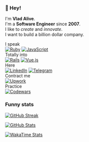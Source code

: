 ### 👋 Hey!

I'm **Vlad Alive**.
\
I'm a **Software Engineer** since **2007**.
\
I like to *create* and *innovate*.
\
I want to build a billion dollar company.

I speak \
[![Ruby](https://img.shields.io/badge/ruby-%23CC342D.svg?style=for-the-badge&logo=ruby&logoColor=white)](#)
[![JavaScript](https://img.shields.io/badge/javascript-%23323330.svg?style=for-the-badge&logo=javascript&logoColor=%23F7DF1E)](#)
\
Totally into \
[![Rails](https://img.shields.io/badge/rails-%23CC0000.svg?style=for-the-badge&logo=ruby-on-rails&logoColor=white)](#)
[![Vue.js](https://img.shields.io/badge/vuejs-%2335495e.svg?style=for-the-badge&logo=vuedotjs&logoColor=%234FC08D)](#)
\
Here \
[![LinkedIn](https://img.shields.io/badge/linkedin-%230077B5.svg?style=for-the-badge&logo=linkedin&logoColor=white)](https://to.vladalive.com/at/linkedin)
[![Telegram](https://img.shields.io/badge/Telegram-2CA5E0?style=for-the-badge&logo=telegram&logoColor=white)](https://to.vladalive.com/at/telegram)
\
Contract me \
[![Upwork](https://img.shields.io/badge/UpWork-6FDA44?style=for-the-badge&logo=Upwork&logoColor=white)](https://to.vladalive.com/at/upwork)
\
Practice \
[![Codewars](https://img.shields.io/badge/Codewars-B1361E?style=for-the-badge&logo=codewars&logoColor=grey)](https://to.vladalive.com/at/codewars)

### Funny stats

[![GitHub Streak](https://github-readme-streak-stats.herokuapp.com?user=vladalive&theme=onedark)](#)

[![GitHub Stats](https://github-readme-stats.vercel.app/api?username=vladalive&theme=onedark&show_icons=true&count_private=true)](https://github.com/vladalive)

[![WakaTime Stats](https://github-readme-stats.vercel.app/api/wakatime?username=@vladalive&theme=onedark&langs_count=10&range=last_7_days)](https://wakatime.com/@vladalive)

